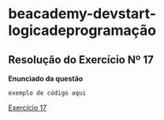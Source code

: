 # beacademy-devstart-logicadeprogramação

## Resolução do Exercício Nº 17

**Enunciado da questão**

```portugol
exemplo de código aqui
```

[Exercício 17](./exercicio17.alg)